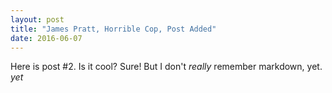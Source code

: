 ```yaml
---
layout: post
title: "James Pratt, Horrible Cop, Post Added"
date: 2016-06-07
---
```


Here is post #2. Is it cool? Sure! But I don't *really* remember markdown, yet. _yet_

